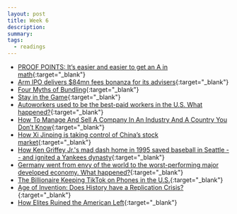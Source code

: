 ```yaml
---
layout: post
title: Week 6
description:
summary:
tags:
  - readings
---
```


- [PROOF POINTS: It’s easier and easier to get an A in math](https://hechingerreport.org/proof-points-its-easier-and-easier-to-get-an-a-in-math/){:target="\_blank"}
- [Arm IPO delivers $84mn fees bonanza for its advisers](https://www.ft.com/content/71c08901-3bf1-4435-ae3f-ff608736be33){:target="\_blank"}
- [Four Myths of Bundling](https://coda.io/@shishir/four-myths-of-bundling){:target="\_blank"}
- [Stay in the Game](https://www.albertbridgecapital.com/post/stay-in-the-game){:target="\_blank"}
- [Autoworkers used to be the best-paid workers in the U.S. What happened?](https://www.yahoo.com/finance/news/autoworkers-used-best-paid-workers-153724329.html){:target="\_blank"}
- [How To Manage And Sell A Company In An Industry And A Country You Don’t Know](https://www.cbinsights.com/research/team-blog/run-sell-company/){:target="\_blank"}
- [How Xi Jinping is taking control of China’s stock market](https://www.ft.com/content/f9c864c1-6cd4-405e-aa4b-d0b5e2ec6535){:target="\_blank"}
- [How Ken Griffey Jr.'s mad dash home in 1995 saved baseball in Seattle -- and ignited a Yankees dynasty](https://www.espn.com/mlb/story/_/id/30053126/how-ken-griffey-jr-mad-dash-home-1995-saved-baseball-seattle-ignited-yankees-dynasty){:target="\_blank"}
- [Germany went from envy of the world to the worst-performing major developed economy. What happened?](https://apnews.com/article/germany-economy-energy-crisis-russia-8a00eebbfab3f20c5c66b1cd85ae84ed){:target="\_blank"}
- [The Billionaire Keeping TikTok on Phones in the U.S.](https://www.wsj.com/politics/policy/jeff-yass-tiktok-bytedance-ban-congress-15a41ec4){:target="\_blank"}
- [Age of Invention: Does History have a Replication Crisis?](https://www.ageofinvention.xyz/p/age-of-invention-does-history-have){:target="\_blank"}
- [How Elites Ruined the American Left](https://www.politico.com/news/magazine/2023/09/22/elites-american-left-social-justice-00117215){:target="\_blank"}
